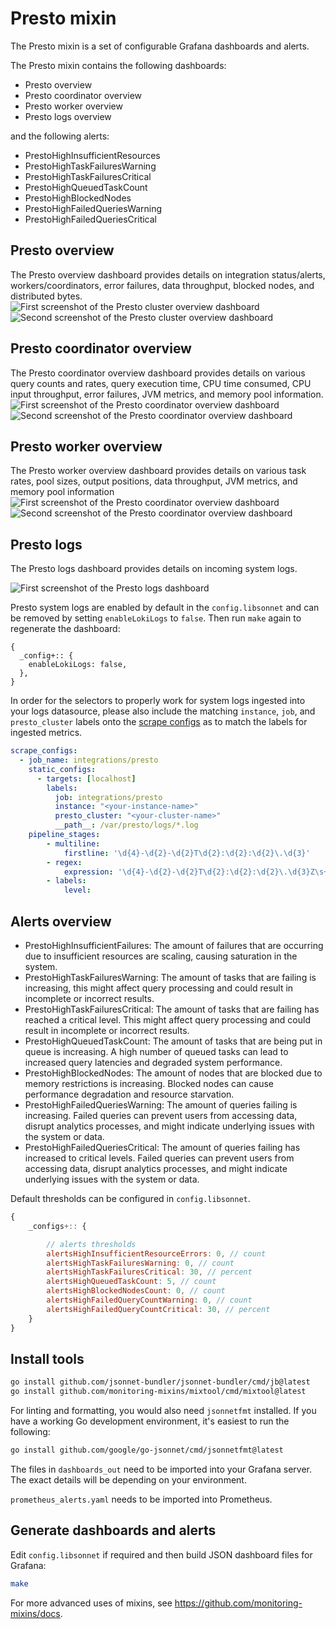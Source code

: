 # Presto mixin

The Presto mixin is a set of configurable Grafana dashboards and alerts.

The Presto mixin contains the following dashboards:

- Presto overview
- Presto coordinator overview
- Presto worker overview
- Presto logs overview

and the following alerts:

- PrestoHighInsufficientResources
- PrestoHighTaskFailuresWarning
- PrestoHighTaskFailuresCritical
- PrestoHighQueuedTaskCount
- PrestoHighBlockedNodes
- PrestoHighFailedQueriesWarning
- PrestoHighFailedQueriesCritical

## Presto overview
The Presto overview dashboard provides details on integration status/alerts, workers/coordinators, error failures, data throughput, blocked nodes, and distributed bytes.
![First screenshot of the Presto cluster overview dashboard](https://storage.googleapis.com/grafanalabs-integration-assets/presto/screenshots/presto_overview_1.png)
![Second screenshot of the Presto cluster overview dashboard](https://storage.googleapis.com/grafanalabs-integration-assets/presto/screenshots/presto_overview_2.png)

## Presto coordinator overview
The Presto coordinator overview dashboard provides details on various query counts and rates, query execution time, CPU time consumed, CPU input throughput, error failures, JVM metrics, and memory pool information.
![First screenshot of the Presto coordinator overview dashboard](https://storage.googleapis.com/grafanalabs-integration-assets/presto/screenshots/presto_coordinator_overview_1.png)
![Second screenshot of the Presto coordinator overview dashboard](https://storage.googleapis.com/grafanalabs-integration-assets/presto/screenshots/presto_coordinator_overview_2.png)

## Presto worker overview
The Presto worker overview dashboard provides details on various task rates, pool sizes, output positions, data throughput, JVM metrics, and memory pool information
![First screenshot of the Presto coordinator overview dashboard](https://storage.googleapis.com/grafanalabs-integration-assets/presto/screenshots/presto_worker_overview_1.png)
![Second screenshot of the Presto coordinator overview dashboard](https://storage.googleapis.com/grafanalabs-integration-assets/presto/screenshots/presto_worker_overview_2.png)

## Presto logs
The Presto logs dashboard provides details on incoming system logs.

![First screenshot of the Presto logs dashboard](https://storage.googleapis.com/grafanalabs-integration-assets/presto/screenshots/presto_logs_overview.png)

Presto system logs are enabled by default in the `config.libsonnet` and can be removed by setting `enableLokiLogs` to `false`. Then run `make` again to regenerate the dashboard:

```
{
  _config+:: {
    enableLokiLogs: false,
  },
}
```

In order for the selectors to properly work for system logs ingested into your logs datasource, please also include the matching `instance`, `job`, and `presto_cluster` labels onto the [scrape configs](https://grafana.com/docs/loki/latest/clients/promtail/configuration/#scrape_configs) as to match the labels for ingested metrics.

```yaml
scrape_configs:
  - job_name: integrations/presto
    static_configs:
      - targets: [localhost]
        labels:
          job: integrations/presto
          instance: "<your-instance-name>"
          presto_cluster: "<your-cluster-name>"
          __path__: /var/presto/logs/*.log
    pipeline_stages:
        - multiline:
            firstline: '\d{4}-\d{2}-\d{2}T\d{2}:\d{2}:\d{2}\.\d{3}'
        - regex:
            expression: '\d{4}-\d{2}-\d{2}T\d{2}:\d{2}:\d{2}\.\d{3}Z\s+(?P<level>\w+)(?P<message>.+)'
        - labels:
            level:
```

## Alerts overview

- PrestoHighInsufficientFailures: The amount of failures that are occurring due to insufficient resources are scaling, causing saturation in the system.
- PrestoHighTaskFailuresWarning: The amount of tasks that are failing is increasing, this might affect query processing and could result in incomplete or incorrect results.
- PrestoHighTaskFailuresCritical: The amount of tasks that are failing has reached a critical level. This might affect query processing and could result in incomplete or incorrect results.
- PrestoHighQueuedTaskCount: The amount of tasks that are being put in queue is increasing. A high number of queued tasks can lead to increased query latencies and degraded system performance.
- PrestoHighBlockedNodes: The amount of nodes that are blocked due to memory restrictions is increasing. Blocked nodes can cause performance degradation and resource starvation.
- PrestoHighFailedQueriesWarning: The amount of queries failing is increasing. Failed queries can prevent users from accessing data, disrupt analytics processes, and might indicate underlying issues with the system or data.
- PrestoHighFailedQueriesCritical: The amount of queries failing has increased to critical levels. Failed queries can prevent users from accessing data, disrupt analytics processes, and might indicate underlying issues with the system or data.

Default thresholds can be configured in `config.libsonnet`.

```js
{
    _configs+:: {

        // alerts thresholds
        alertsHighInsufficientResourceErrors: 0, // count
        alertsHighTaskFailuresWarning: 0, // count
        alertsHighTaskFailuresCritical: 30, // percent
        alertsHighQueuedTaskCount: 5, // count
        alertsHighBlockedNodesCount: 0, // count
        alertsHighFailedQueryCountWarning: 0, // count
        alertsHighFailedQueryCountCritical: 30, // percent
    }
}
```

## Install tools

```bash
go install github.com/jsonnet-bundler/jsonnet-bundler/cmd/jb@latest
go install github.com/monitoring-mixins/mixtool/cmd/mixtool@latest
```

For linting and formatting, you would also need `jsonnetfmt` installed. If you
have a working Go development environment, it's easiest to run the following:

```bash
go install github.com/google/go-jsonnet/cmd/jsonnetfmt@latest
```

The files in `dashboards_out` need to be imported
into your Grafana server. The exact details will be depending on your environment.

`prometheus_alerts.yaml` needs to be imported into Prometheus.

## Generate dashboards and alerts

Edit `config.libsonnet` if required and then build JSON dashboard files for Grafana:

```bash
make
```

For more advanced uses of mixins, see
https://github.com/monitoring-mixins/docs.
